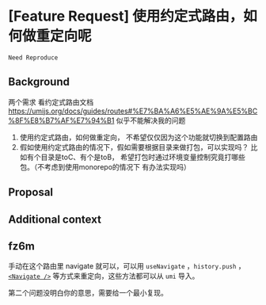 # [Feature Request] 使用约定式路由，如何做重定向呢

`Need Reproduce`

## Background

两个需求
看约定式路由文档 https://umijs.org/docs/guides/routes#%E7%BA%A6%E5%AE%9A%E5%BC%8F%E8%B7%AF%E7%94%B1 似乎不能解决我的问题

1. 使用约定式路由，如何做重定向， 不希望仅仅因为这个功能就切换到配置路由
2. 假如使用约定式路由的情况下，假如需要根据目录来做打包，可以实现吗？ 比如有个目录是toC、有个是toB， 希望打包时通过环境变量控制究竟打哪些包。（不考虑到使用monorepo的情况下 有办法实现吗）

## Proposal

## Additional context

## fz6m

手动在这个路由里 navigate 就可以，可以用 `useNavigate` ，`history.push` ，[`<Navigate />`](https://reactrouter.com/en/main/components/navigate) 等方式来重定向，这些方法都可以从 `umi` 导入。

第二个问题没明白你的意思，需要给一个最小复现。
